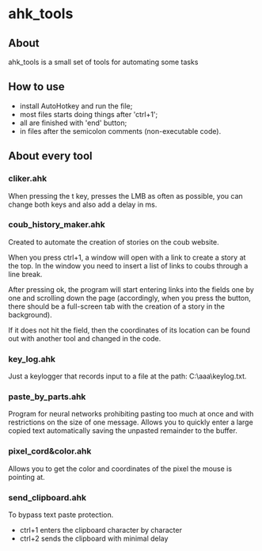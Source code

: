 # ahk_tools

## About

ahk_tools is a small set of tools for automating some tasks

## How to use

- install AutoHotkey and run the file;
- most files starts doing things after 'ctrl+1';
- all are finished with 'end' button;
- in files after the semicolon comments (non-executable code).

## About every tool

### cliker.ahk

When pressing the t key, presses the LMB as often as possible,
you can change both keys and also add a delay in ms.

### coub_history_maker.ahk

Created to automate the creation of stories on the coub website.

When you press ctrl+1, a window will open with a link to create a story at the top.
In the window you need to insert a list of links to coubs through a line break.

After pressing ok, the program will start entering links into the fields one by one and scrolling down the page (accordingly, when you press the button, there should be a full-screen tab with the creation of a story in the background).

If it does not hit the field, then the coordinates of its location can be found out with another tool and changed in the code.

### key_log.ahk

Just a keylogger that records input to a file at the path: C:\aaa\keylog.txt.

### paste_by_parts.ahk

Program for neural networks prohibiting pasting too much at once and with restrictions on the size of one message.
Allows you to quickly enter a large copied text automatically saving the unpasted remainder to the buffer.

### pixel_cord&color.ahk

Allows you to get the color and coordinates of the pixel the mouse is pointing at.

### send_clipboard.ahk

To bypass text paste protection.

- ctrl+1 enters the clipboard character by character
- ctrl+2 sends the clipboard with minimal delay
